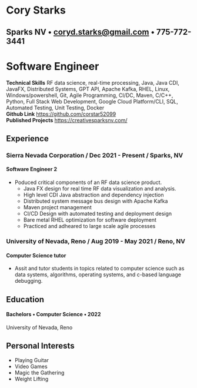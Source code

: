 # Cory Starks
## Sparks NV • coryd.starks@gmail.com • 775-772-3441
# Software Engineer 

**Technical Skills** RF data science, real-time processing, Java, Java CDI, JavaFX, Distributed Systems, GPT API, Apache Kafka, RHEL, Linux, Windows/powershell, Git, Agile Programming, CI/DC, Maven, C/C++, Python, Full Stack Web Development, Google Cloud Platform/CLI, SQL, Automated Testing, Unit Testing, Docker</br>
**Github Link** https://github.com/corstar52099 </br>
**Published Projects** https://creativesparksnv.com/

## Experience
### Sierra Nevada Corporation / Dec 2021 - Present / Sparks, NV
####  Software Engineer 2
* Poduced critical components of an RF data science product.
    * Java FX design for real time RF data visualization and analysis.
    * High level CDI Java abstraction and dependency injection
    * Distributed system message bus design with Apache Kafka
    * Maven project management
    * CI/CD Design with automated testing and deployment design
    * Bare metal RHEL optimization for software deployment
    * Practiced and adheared to large scale agile processes

### University of Nevada, Reno / Aug 2019 - May 2021 / Reno, NV
#### Computer Science tutor
* Assit and tutor students in topics related to computer science such as data systems, algorithms, operating systems, and c-based language debugging.

## Education
#### Bachelors • Computer Science • 2022
University of Nevada, Reno

## Personal Interests
* Playing Guitar
* Video Games
* Magic the Gathering
* Weight Lifting
